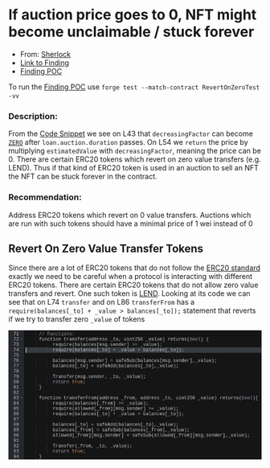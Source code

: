 # If auction price goes to 0, NFT might become unclaimable / stuck forever

- From: [Sherlock](https://app.sherlock.xyz/audits/contests)
- [Link to Finding](https://solodit.xyz/issues/12282)
- [Finding POC](https://github.com/KirinFilip/Interesting-Audit-Findings/blob/main/test/2/RevertOnZeroPOC.sol)

To run the [Finding POC](https://github.com/KirinFilip/Interesting-Audit-Findings/blob/main/test/2/RevertOnZeroPOC.sol) use `forge test --match-contract RevertOnZeroTest -vv`

### Description:

From the [Code Snippet](https://github.com/sherlock-audit/2023-02-kairos/blob/main/kairos-contracts/src/AuctionFacet.sol#L43-L54) we see on L43 that `decreasingFactor` can become [`ZERO`](https://github.com/sherlock-audit/2023-02-kairos/blob/main/kairos-contracts/src/DataStructure/Global.sol#L17) after `loan.auction.duration` passes. On L54 we `return` the price by multiplying `estimatedValue` with `decreasingFactor`, meaning the price can be 0. There are certain ERC20 tokens which revert on zero value transfers (e.g. LEND). Thus if that kind of ERC20 token is used in an auction to sell an NFT the NFT can be stuck forever in the contract.

### Recommendation:

Address ERC20 tokens which revert on 0 value transfers. Auctions which are run with such tokens should have a minimal price of 1 wei instead of 0

## Revert On Zero Value Transfer Tokens

Since there are a lot of ERC20 tokens that do not follow the [ERC20 standard](https://eips.ethereum.org/EIPS/eip-20) exactly we need to be careful when a protocol is interacting with different ERC20 tokens.
There are certain ERC20 tokens that do not allow zero value transfers and revert. One such token is [LEND](https://etherscan.io/token/0x80fB784B7eD66730e8b1DBd9820aFD29931aab03). Looking at its code we can see that on L74 `transfer` and on L86 `transferFrom` has a `require(balances[_to] + _value > balances[_to]);` statement that reverts if we try to transfer zero `_value` of tokens

![LEND code](https://github.com/KirinFilip/Interesting-Audit-Findings/blob/main/test/2/LEND.png)
